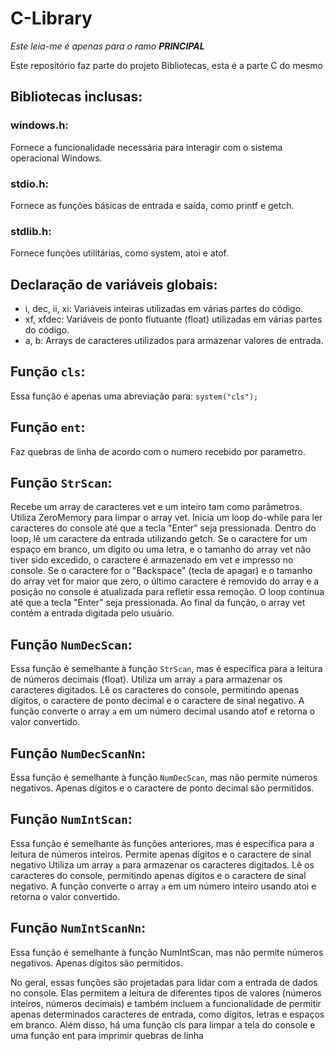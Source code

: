 # C-Library

*Este leia-me é apenas para o ramo **PRINCIPAL***

Este repositório faz parte do projeto Bibliotecas, esta é a parte C do mesmo

## Bibliotecas inclusas:
  ### windows.h:
  Fornece a funcionalidade necessária para interagir com o sistema operacional Windows.
  ### stdio.h:
  Fornece as funções básicas de entrada e saída, como printf e getch.
  ### stdlib.h: 
  Fornece funções utilitárias, como system, atoi e atof.
  
  
## Declaração de variáveis globais:
  - i, dec, ii, xi: Variáveis inteiras utilizadas em várias partes do código.
  - xf, xfdec: Variáveis de ponto flutuante (float) utilizadas em várias partes do código.
  - a, b: Arrays de caracteres utilizados para armazenar valores de entrada.


## Função `cls`:
  Essa função é apenas uma abreviação para: `system("cls");`


## Função `ent`:
  Faz quebras de linha de acordo com o numero recebido por parametro.


## Função `StrScan`:
  Recebe um array de caracteres vet e um inteiro tam como parâmetros.
  Utiliza ZeroMemory para limpar o array vet.
  Inicia um loop do-while para ler caracteres do console até que a tecla "Enter" seja pressionada.
  Dentro do loop, lê um caractere da entrada utilizando getch.
  Se o caractere for um espaço em branco, um dígito ou uma letra, e o tamanho do array vet não tiver sido excedido, o caractere é       armazenado em vet e impresso no console.
  Se o caractere for o "Backspace" (tecla de apagar) e o tamanho do array vet for maior que zero, o último caractere é removido do array e a posição no console é atualizada para refletir essa remoção.
  O loop continua até que a tecla "Enter" seja pressionada.
  Ao final da função, o array vet contém a entrada digitada pelo usuário.


## Função `NumDecScan`:
  Essa função é semelhante à função `StrScan`, mas é específica para a leitura de números decimais (float).
  Utiliza um array `a` para armazenar os caracteres digitados.
  Lê os caracteres do console, permitindo apenas dígitos, o caractere de ponto decimal e o caractere de sinal negativo.
  A função converte o array `a` em um número decimal usando atof e retorna o valor convertido.


## Função `NumDecScanNn`:
  Essa função é semelhante à função `NumDecScan`, mas não permite números negativos.
  Apenas dígitos e o caractere de ponto decimal são permitidos.


## Função `NumIntScan`:
  Essa função é semelhante às funções anteriores, mas é específica para a leitura de números inteiros.
  Permite apenas dígitos e o caractere de sinal negativo
  Utiliza um array `a` para armazenar os caracteres digitados.
  Lê os caracteres do console, permitindo apenas dígitos e o caractere de sinal negativo.
  A função converte o array `a` em um número inteiro usando atoi e retorna o valor convertido.


## Função `NumIntScanNn`:
  Essa função é semelhante à função NumIntScan, mas não permite números negativos.
  Apenas dígitos são permitidos.
  
  
 No geral, essas funções são projetadas para lidar com a entrada de dados no console. Elas permitem a leitura de diferentes tipos de valores (números inteiros, números decimais) e também incluem a funcionalidade de permitir apenas determinados caracteres de entrada, como dígitos, letras e espaços em branco. Além disso, há uma função cls para limpar a tela do console e uma função ent para imprimir quebras de linha
